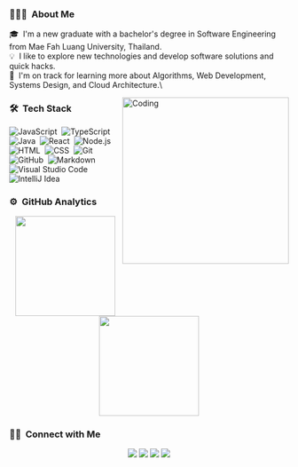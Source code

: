 <!-- ## 👋 &nbsp;Hey there! I'm Khomkrit -->

### 👨🏻‍💻 &nbsp;About Me

🎓 &nbsp;I'm a new graduate with a bachelor's degree in Software Engineering from Mae Fah Luang University, Thailand.\
💡 &nbsp;I like to explore new technologies and develop software solutions and quick hacks.\
🌱 &nbsp;I'm on track for learning more about Algorithms, Web Development, Systems Design, and Cloud Architecture.\

<img alt="Coding" height="300em" src="https://cdn.dribbble.com/users/1292677/screenshots/6139167/avento.gif" align="right"/>

### 🛠 &nbsp;Tech Stack

![JavaScript](https://img.shields.io/badge/-JavaScript-05122A?style=flat&logo=javascript)&nbsp;
![TypeScript](https://img.shields.io/badge/-TypeScript-05122A?style=flat&logo=typescript)&nbsp;
![Java](https://img.shields.io/badge/-Java-05122A?style=flat&logo=Java&logoColor=FFA518)&nbsp;
![React](https://img.shields.io/badge/-React-05122A?style=flat&logo=react)&nbsp;
![Node.js](https://img.shields.io/badge/-Node.js-05122A?style=flat&logo=node.js)&nbsp;
![HTML](https://img.shields.io/badge/-HTML-05122A?style=flat&logo=HTML5)&nbsp;
![CSS](https://img.shields.io/badge/-CSS-05122A?style=flat&logo=CSS3&logoColor=1572B6)&nbsp;
![Git](https://img.shields.io/badge/-Git-05122A?style=flat&logo=git)&nbsp;
![GitHub](https://img.shields.io/badge/-GitHub-05122A?style=flat&logo=github)&nbsp;
![Markdown](https://img.shields.io/badge/-Markdown-05122A?style=flat&logo=markdown)&nbsp;
![Visual Studio Code](https://img.shields.io/badge/-Visual%20Studio%20Code-05122A?style=flat&logo=visual-studio-code&logoColor=007ACC)&nbsp;
![IntelliJ Idea](https://img.shields.io/badge/-IntelliJ%20Idea-05122A?style=flat&logo=intellij-idea)&nbsp;

### ⚙️ &nbsp;GitHub Analytics

<p align="center">
<a href="https://github.com/AVS1508">
  <img height="180em" src="https://github-readme-stats.vercel.app/api?username=omekrit&show_icons=true&theme=dracula&include_all_commits=true&count_private=true"/>
  <img height="180em" src="https://github-readme-stats.vercel.app/api/top-langs/?username=omekrit&theme=dracula&layout=compact&langs_count=8"/>
</a>
</p>

### 🤝🏻 &nbsp;Connect with Me

<p align="center">
<a href="https://www.linkedin.com/in/khomkrit-yongcharoenchaiyasit-11a2b51a3/"><img src="https://img.shields.io/badge/-Khomkrit%20Y.-0077B5?style=flat&logo=Linkedin&logoColor=white"/></a>
<a href="mailto:khomkrit.y@gmail.com"><img src="https://img.shields.io/badge/-khomkrit.y@gmail.com-D14836?style=flat&logo=Gmail&logoColor=white"/></a>
<a href="https://instagram.com/omekrit_"><img src="https://img.shields.io/badge/-@omekrit_-E4405F?style=flat&logo=Instagram&logoColor=white"/></a>
<a href="https://www.facebook.com/OmekritY/"><img src="https://img.shields.io/badge/-@Obito-1877F2?style=flat&logo=Facebook&logoColor=white"/></a>
</p>


